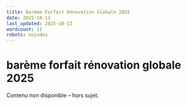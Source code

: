 ```yaml
---
title: Barème Forfait Rénovation Globale 2025
date: 2025-10-13
last_updated: 2025-10-13
wordcount: 11
robots: noindex
---
```


# barème forfait rénovation globale 2025

Contenu non disponible – hors sujet.